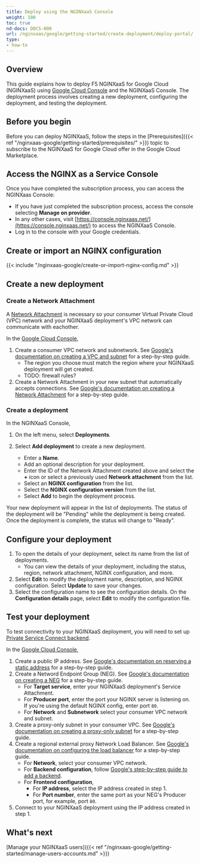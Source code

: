 ```yaml
---
title: Deploy using the NGINXaaS Console
weight: 100
toc: true
nd-docs: DOCS-000
url: /nginxaas/google/getting-started/create-deployment/deploy-portal/
type:
- how-to
---
```


## Overview

This guide explains how to deploy F5 NGINXaaS for Google Cloud (NGINXaaS) using [Google Cloud Console](https://console.cloud.google.com) and the NGINXaaS Console. The deployment process involves creating a new deployment, configuring the deployment, and testing the deployment.

## Before you begin

Before you can deploy NGINXaaS, follow the steps in the [Prerequisites]({{< ref "/nginxaas-google/getting-started/prerequisites/" >}}) topic to subscribe to the NGINXaaS for Google Cloud offer in the Google Cloud Marketplace.

## Access the NGINX as a Service Console

Once you have completed the subscription process, you can access the NGINXaas Console:

- If you have just completed the subscription process, access the console selecting **Manage on provider**.
- In any other cases, visit [https://console.nginxaas.net/](https://console.nginxaas.net/) to access the NGINXaaS Console.
- Log in to the console with your Google credentials.

## Create or import an NGINX configuration

{{< include "/nginxaas-google/create-or-import-nginx-config.md" >}}

## Create a new deployment

### Create a Network Attachment

A [Network Attachment](https://cloud.google.com/vpc/docs/about-network-attachments) is necessary so your consumer Virtual Private Cloud (VPC) network and your NGINXaaS deployment's VPC network can communicate with eachother.

In the [Google Cloud Console](https://console.cloud.google.com/),
1. Create a consumer VPC network and subnetwork. See [Google's documentation on creating a VPC and subnet](https://cloud.google.com/vpc/docs/create-modify-vpc-networks#console_1) for a step-by-step guide.
   - The region you choose must match the region where your NGINXaaS deployment will get created.
   - TODO: firewall rules?
1. Create a Network Attachment in your new subnet that automatically accepts connections. See [Google's documentation on creating a Network Attachment](https://cloud.google.com/vpc/docs/create-manage-network-attachments#console_1) for a step-by-step guide.

### Create a deployment

In the NGINXaaS Console,
1. On the left menu, select **Deployments**.
1. Select **Add deployment** to create a new deployment.

   - Enter a **Name**.
   - Add an optional description for your deployment.
   - Enter the ID of the Network Attachment created above and select the **+** icon or select a previously used **Network attachment** from the list.
   - Select an **NGINX configuration** from the list.
   - Select the **NGINX configuration version** from the list.
   - Select **Add** to begin the deployment process.

Your new deployment will appear in the list of deployments. The status of the deployment will be "Pending" while the deployment is being created. Once the deployment is complete, the status will change to "Ready".

## Configure your deployment

1. To open the details of your deployment, select its name from the list of deployments.
   - You can view the details of your deployment, including the status, region, network attachment, NGINX configuration, and more.
1. Select **Edit** to modify the deployment name, description, and NGINX configuration. Select **Update** to save your changes.
1. Select the configuration name to see the configuration details. On the **Configuration details** page, select **Edit** to modify the configuration file.

## Test your deployment

To test connectivity to your NGINXaaS deployment, you will need to set up [Private Service Connect backend](https://cloud.google.com/vpc/docs/private-service-connect-backends).

In the [Google Cloud Console](https://console.cloud.google.com/),
1. Create a public IP address. See [Google's documentation on reserving a static address](https://cloud.google.com/load-balancing/docs/tcp/set-up-ext-reg-tcp-proxy-zonal#console_3) for a step-by-step guide.
1. Create a Netword Endpoint Group (NEG). See [Google's documentation on creating a NEG](https://cloud.google.com/vpc/docs/access-apis-managed-services-private-service-connect-backends#console) for a step-by-step guide.
   - For **Target service**, enter your NGINXaaS deployment's Service Attachment.
   - For **Producer port**, enter the port your NGINX server is listening on. If you're using the default NGINX config, enter port `80`.
   - For **Network** and **Subnetwork** select your consumer VPC network and subnet.
1. Create a proxy-only subnet in your consumer VPC. See [Google's documentation on creating a proxy-only subnet](https://cloud.google.com/load-balancing/docs/tcp/set-up-ext-reg-tcp-proxy-zonal#console_1) for a step-by-step guide.
1. Create a regional external proxy Network Load Balancer. See [Google's documentation on configuring the load balancer](https://cloud.google.com/load-balancing/docs/tcp/set-up-ext-reg-tcp-proxy-zonal#console_6) for a step-by-step guide.
   - For **Network**, select your consumer VPC network.
   - For **Backend configuration**, follow [Google's step-by-step guide to add a backend](https://cloud.google.com/vpc/docs/access-apis-managed-services-private-service-connect-backends#console_5).
   - For **Frontend configuration**,
      - For **IP address**, select the IP address created in step 1.
      - For **Port number**, enter the same port as your NEG's Producer port, for example, port `80`.
1. Connect to your NGINXaaS deployment using the IP address created in step 1.

## What's next

[Manage your NGINXaaS users]({{< ref "/nginxaas-google/getting-started/manage-users-accounts.md" >}})